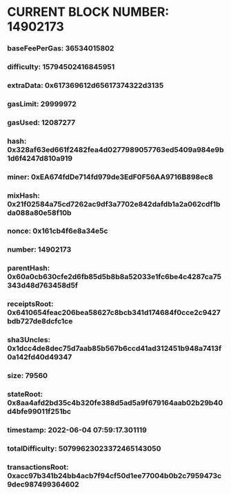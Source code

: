 # CURRENT BLOCK NUMBER: 14902173

### baseFeePerGas: 36534015802
### difficulty: 15794502416845951
### extraData: 0x617369612d65617374322d3135
### gasLimit: 29999972
### gasUsed: 12087277
### hash: 0x328af63ed661f2482fea4d0277989057763ed5409a984e9b1d6f4247d810a919
### miner: 0xEA674fdDe714fd979de3EdF0F56AA9716B898ec8
### mixHash: 0x21f02584a75cd7262ac9df3a7702e842dafdb1a2a062cdf1bda088a80e58f10b
### nonce: 0x161cb4f6e8a34e5c
### number: 14902173
### parentHash: 0x60a0cb630cfe2d6fb85d5b8b8a52033e1fc6be4c4287ca75343d48d763458d5f
### receiptsRoot: 0x6410654feac206bea58627c8bcb341d174684f0cce2c9427bdb727de8dcfc1ce
### sha3Uncles: 0x1dcc4de8dec75d7aab85b567b6ccd41ad312451b948a7413f0a142fd40d49347
### size: 79560
### stateRoot: 0x8aa4afd2bd35c4b320fe388d5ad5a9f679164aab02b29b40d4bfe99011f251bc
### timestamp: 2022-06-04 07:59:17.301119
### totalDifficulty: 50799623023372465143050
### transactionsRoot: 0xacc97b341b24bb4acb7f94cf50d1ee77004b0b2c7959473c9dec987499364602
